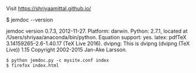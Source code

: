 Visit https://shriyaamittal.github.io/

$ jemdoc --version

jemdoc version 0.7.3, 2012-11-27.
Platform: darwin.
Python: 2.7.1, located at /Users/shriyaa/anaconda/bin/python.
Equation support: yes.
  latex: pdfTeX 3.14159265-2.6-1.40.17 (TeX Live 2016).
    dvipng: This is dvipng (dvipng (TeX Live)) 1.15 Copyright 2002-2015 Jan-Ake Larsson.

```
$ python jemdoc.py -c mysite.conf index
$ firefox index.html
```
